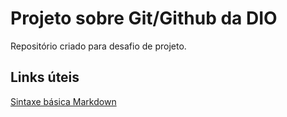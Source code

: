 # Projeto sobre Git/Github da DIO
Repositório criado para desafio de projeto.

## Links úteis
[Sintaxe básica Markdown](https://markdown.net.br/sintaxe-basica/)

